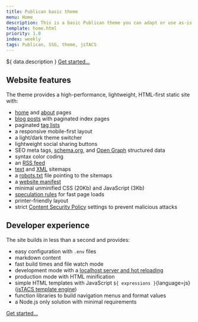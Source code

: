 ```yaml
---
title: Publican basic theme
menu: Home
description: This is a basic Publican theme you can adapt or use as-is.
template: home.html
priority: 1.0
index: weekly
tags: Publican, SSG, theme, jsTACS
---
```


${ data.description } [Get started...](--ROOT--blog/quickstart/)

## Website features

The theme provides a high-performance, lightweight, HTML-first static site with:

* [home](--ROOT--) and [about](--ROOT--about/) pages
* [blog posts](--ROOT--blog/) with paginated index pages
* paginated [tag lists](--ROOT--tag/)
* a responsive mobile-first layout
* a light/dark theme switcher
* lightweight social sharing buttons
* SEO meta tags, [schema.org](https://schema.org/), and [Open Graph](https://ogp.me/) structured data
* syntax color coding
* an [RSS feed](--ROOT--feed.xml)
* [text](--ROOT--sitemap.txt) and [XML](--ROOT--sitemap.xml) sitemaps
* a [robots.txt](--ROOT--robots.txt) file pointing to the sitemaps
* a [website manifest](--ROOT--site.webmanifest)
* minimal unminified CSS (20Kb) and JavaScript (3Kb)
* [speculation rules](https://developer.mozilla.org/docs/Web/API/Speculation_Rules_API) for fast page loads
* printer-friendly layout
* strict [Content Security Policy](https://developer.mozilla.org/docs/Mozilla/Add-ons/WebExtensions/Content_Security_Policy) settings to prevent malicious attacks


## Developer experience

The site builds in less than a second and provides:

* easy configuration with `.env` files
* markdown content
* fast build times and file watch mode
* development mode with a [localhost server and hot reloading](https://www.npmjs.com/package/livelocalhost)
* production mode with HTML minification
* simple HTML templates with JavaScript `${ expressions }`{language=js} ([jsTACS template engine](https://publican.dev/docs/setup/jstacs/))
* function libraries to build navigation menus and format values
* a Node.js only solution with minimal requirements

[Get started...](--ROOT--blog/quickstart/)
